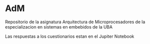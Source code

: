 # AdM

Repositorio de la asignatura Arquitectura de Microprocesadores de la especializacion en sistemas en embebidos de la UBA

Las respuestas a los cuestionarios estan en el Jupiter Notebook
